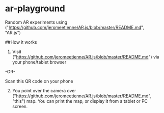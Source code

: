 # ar-playground
Random AR experiments using ("https://github.com/jeromeetienne/AR.js/blob/master/README.md", "AR.js")


##How it works
1. Visit ("https://github.com/jeromeetienne/AR.js/blob/master/README.md") via your phone/tablet browser

-OR-

Scan this QR code on your phone

2. You point over the camera over ("https://github.com/jeromeetienne/AR.js/blob/master/README.md", "this") map. You can print the map, or display it from a tablet or PC screen.

